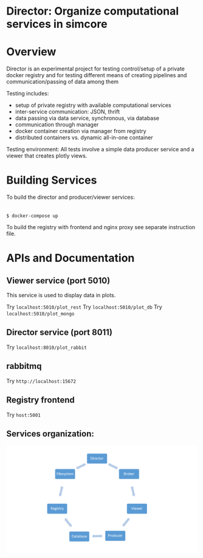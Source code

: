 # Director: Organize computational services in simcore


Overview
========

Director is an experimental project for testing control/setup of a private docker registry and for testing different means of creating pipelines and communication/passing of data among them

Testing includes:
* setup of private registry with available computational services
* inter-service communication: JSON, thrift
* data passing via data service, synchronous, via database
* communication through manager
* docker container creation via manager from registry
* distributed containers vs. dynamic all-in-one container

Testing environment:
All tests involve a simple data producer service and a viewer that creates plotly views.


 Building Services
 =================
To build the director and producer/viewer services:

<code>
$ docker-compose up
</code>

To build the registry with frontend and nginx proxy see separate instruction file.

APIs and Documentation
======================
 
## Viewer service (port 5010)
 
This service is used to display data in plots.
 
Try `localhost:5010/plot_rest`
Try `localhost:5010/plot_db`
Try `localhost:5010/plot_mongo`
 
## Director service (port 8011)

Try `localhost:8010/plot_rabbit`

## rabbitmq

Try `http://localhost:15672`

## Registry frontend

Try `host:5001`

## Services organization:

![director](images/director.png)
